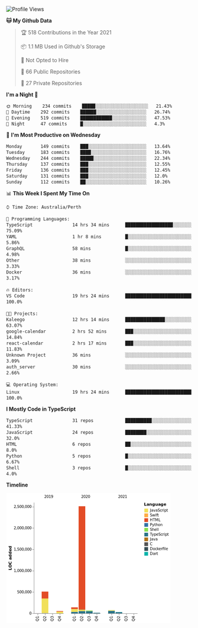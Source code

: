 <!--START_SECTION:waka-->
![Profile Views](http://img.shields.io/badge/Profile%20Views-11-blue)

**🐱 My Github Data** 

> 🏆 518 Contributions in the Year 2021
 > 
> 📦 1.1 MB Used in Github's Storage 
 > 
> 🚫 Not Opted to Hire
 > 
> 📜 66 Public Repositories 
 > 
> 🔑 27 Private Repositories  
 > 
**I'm a Night 🦉** 

```text
🌞 Morning    234 commits    █████░░░░░░░░░░░░░░░░░░░░   21.43% 
🌆 Daytime    292 commits    ██████░░░░░░░░░░░░░░░░░░░   26.74% 
🌃 Evening    519 commits    ████████████░░░░░░░░░░░░░   47.53% 
🌙 Night      47 commits     █░░░░░░░░░░░░░░░░░░░░░░░░   4.3%

```
📅 **I'm Most Productive on Wednesday** 

```text
Monday       149 commits    ███░░░░░░░░░░░░░░░░░░░░░░   13.64% 
Tuesday      183 commits    ████░░░░░░░░░░░░░░░░░░░░░   16.76% 
Wednesday    244 commits    █████░░░░░░░░░░░░░░░░░░░░   22.34% 
Thursday     137 commits    ███░░░░░░░░░░░░░░░░░░░░░░   12.55% 
Friday       136 commits    ███░░░░░░░░░░░░░░░░░░░░░░   12.45% 
Saturday     131 commits    ███░░░░░░░░░░░░░░░░░░░░░░   12.0% 
Sunday       112 commits    ██░░░░░░░░░░░░░░░░░░░░░░░   10.26%

```


📊 **This Week I Spent My Time On** 

```text
⌚︎ Time Zone: Australia/Perth

💬 Programming Languages: 
TypeScript               14 hrs 34 mins      ██████████████████░░░░░░░   75.09% 
YAML                     1 hr 8 mins         █░░░░░░░░░░░░░░░░░░░░░░░░   5.86% 
GraphQL                  58 mins             █░░░░░░░░░░░░░░░░░░░░░░░░   4.98% 
Other                    38 mins             ░░░░░░░░░░░░░░░░░░░░░░░░░   3.33% 
Docker                   36 mins             ░░░░░░░░░░░░░░░░░░░░░░░░░   3.17%

🔥 Editors: 
VS Code                  19 hrs 24 mins      █████████████████████████   100.0%

🐱‍💻 Projects: 
Kaleego                  12 hrs 14 mins      ███████████████░░░░░░░░░░   63.07% 
google-calendar          2 hrs 52 mins       ███░░░░░░░░░░░░░░░░░░░░░░   14.84% 
react-calendar           2 hrs 17 mins       ███░░░░░░░░░░░░░░░░░░░░░░   11.83% 
Unknown Project          36 mins             ░░░░░░░░░░░░░░░░░░░░░░░░░   3.09% 
auth_server              30 mins             ░░░░░░░░░░░░░░░░░░░░░░░░░   2.66%

💻 Operating System: 
Linux                    19 hrs 24 mins      █████████████████████████   100.0%

```

**I Mostly Code in TypeScript** 

```text
TypeScript               31 repos            ██████████░░░░░░░░░░░░░░░   41.33% 
JavaScript               24 repos            ████████░░░░░░░░░░░░░░░░░   32.0% 
HTML                     6 repos             ██░░░░░░░░░░░░░░░░░░░░░░░   8.0% 
Python                   5 repos             █░░░░░░░░░░░░░░░░░░░░░░░░   6.67% 
Shell                    3 repos             █░░░░░░░░░░░░░░░░░░░░░░░░   4.0%

```


**Timeline**

![Chart not found](https://raw.githubusercontent.com/NWylynko/NWylynko/main/charts/bar_graph.png) 


<!--END_SECTION:waka-->
